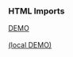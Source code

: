 ### HTML Imports

<a href="/web-components/examples/imports/" target="_blank">DEMO</a>
<br/><br/>
<a href="http://localhost:3000/imports/" target="_blank">(local DEMO)</a>

